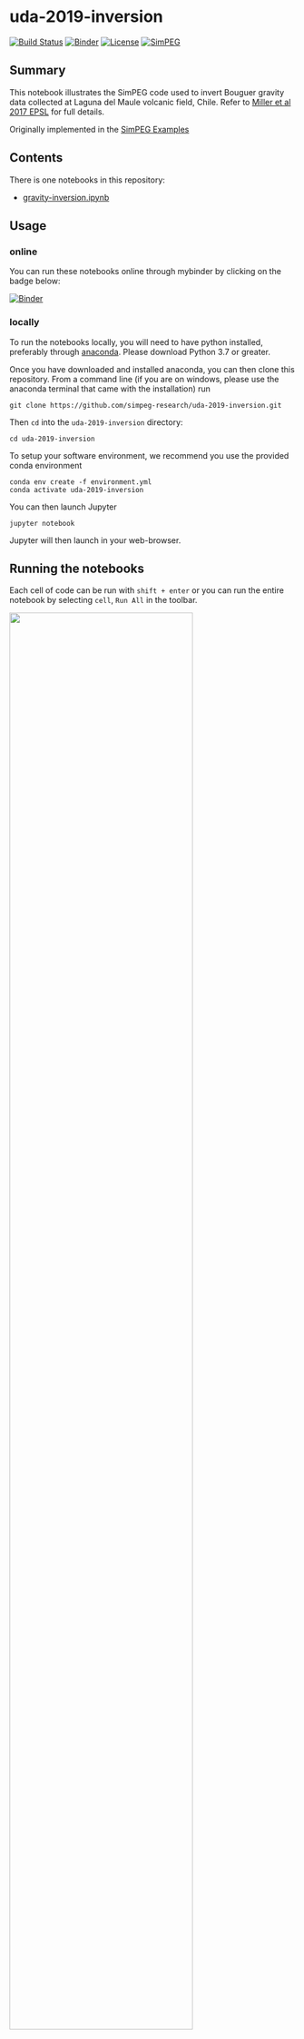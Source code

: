 # uda-2019-inversion

[![Build Status](https://travis-ci.org/simpeg-research/uda-2019-inversion.svg?branch=master)](https://travis-ci.org/simpeg-research/uda-2019-inversion)
[![Binder](https://mybinder.org/badge_logo.svg)](https://mybinder.org/v2/gh/simpeg-research/uda-2019-inversion/master?filepath=gravity-inversion.ipynb)
[![License](https://img.shields.io/github/license/simpeg-research/uda-2019-inversion.svg)](https://github.com/simpeg-research/uda-2019-inversion/blob/master/LICENSE)
[![SimPEG](https://img.shields.io/badge/powered%20by-SimPEG-blue.svg)](http://simpeg.xyz)


## Summary

This notebook illustrates the SimPEG code used to invert Bouguer gravity data collected at Laguna del Maule volcanic field, Chile. Refer to [Miller et al 2017 EPSL](https://doi.org/10.1016/j.epsl.2016.11.007) for full details.

Originally implemented in the [SimPEG Examples](http://docs.simpeg.xyz/content/examples/04-grav/plot_laguna_del_maule_inversion.html#sphx-glr-content-examples-04-grav-plot-laguna-del-maule-inversion-py)


## Contents

There is one notebooks in this repository:

- [gravity-inversion.ipynb](gravity-inversion.ipynb)

## Usage

### online
You can run these notebooks online through mybinder by clicking on the badge below:

[![Binder](https://mybinder.org/badge_logo.svg)](https://mybinder.org/v2/gh/simpeg-research/uda-2019-inversion/master?filepath=gravity-inversion.ipynb)

### locally
To run the notebooks locally, you will need to have python installed,
preferably through [anaconda](https://www.anaconda.com/download/). Please download 
Python 3.7 or greater. 

Once you have downloaded and installed anaconda, you can then clone this repository. 
From a command line (if you are on windows, please use the anaconda terminal that came with the installation)
run

```
git clone https://github.com/simpeg-research/uda-2019-inversion.git
```

Then `cd` into the `uda-2019-inversion` directory:

```
cd uda-2019-inversion
```

To setup your software environment, we recommend you use the provided conda environment

```
conda env create -f environment.yml
conda activate uda-2019-inversion
```

You can then launch Jupyter

```
jupyter notebook
```

Jupyter will then launch in your web-browser.

## Running the notebooks

Each cell of code can be run with `shift + enter` or you can run the entire notebook by selecting `cell`, `Run All` in the toolbar.

<img src="https://em.geosci.xyz/_images/run_all_cells.png" width=80% align="middle">

For more information on running Jupyter notebooks, see the [Jupyter Documentation](https://jupyter.readthedocs.io/en/latest/)

If you are new to Python, I highly recommend taking a look at:
- [A Whirlwind Tour of Python](https://jakevdp.github.io/WhirlwindTourOfPython/)
- [The Python Data Science Handbook](https://jakevdp.github.io/PythonDataScienceHandbook/)

## Issues

Please [make an issue](https://github.com/simpeg-research/uda-2019-inversion/issues) if you encounter any problems while trying to run the notebooks.

## Citation

If you build upon or use these examples in your work, please cite:

Miller, Craig A., et al. "3D gravity inversion and thermodynamic modelling reveal properties of shallow silicic magma reservoir beneath Laguna del Maule, Chile." Earth and Planetary Science Letters 459 (2017): 14-27.

```
@article{miller20173d,
  title={3D gravity inversion and thermodynamic modelling reveal properties of shallow silicic magma reservoir beneath Laguna del Maule, Chile},
  author={Miller, Craig A and Williams-Jones, Glyn and Fournier, Dominique and Witter, Jeff},
  journal={Earth and Planetary Science Letters},
  volume={459},
  pages={14--27},
  year={2017},
  publisher={Elsevier}
}
```
